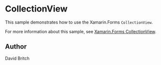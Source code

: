 CollectionView
==============

This sample demonstrates how to use the Xamarin.Forms `CollectionView`.

For more information about this sample, see [Xamarin.Forms CollectionView](https://docs.microsoft.com/xamarin/xamarin-forms/user-interface/collectionview/).

Author
------

David Britch
